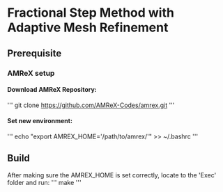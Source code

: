 # Fractional Step Method with Adaptive Mesh Refinement

## Prerequisite

### AMReX setup

#### Download AMReX Repository:
'''
    git clone https://github.com/AMReX-Codes/amrex.git
'''

#### Set new environment:
'''
    echo "export AMREX_HOME='/path/to/amrex/'" >> ~/.bashrc
'''

## Build
After making sure the AMREX_HOME is set correctly, locate to the 'Exec' folder and run:
'''
    make
'''
